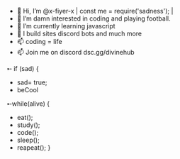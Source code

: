 - 👋 Hi, I’m @x-fiyer-x | const me = require('sadness'); |
- 👀 I’m damn interested in coding and playing football.
- 🌱 I’m currently learning javascript
- 💞️ I build sites discord bots and much more
- 📫 coding = life
- 📫 Join me on discord dsc.gg/divinehub

➵ if (sad) {
  - sad= true;
  - beCool

➵while(alive) {
- eat();
- study();
- code();
- sleep();
- reapeat();
}
